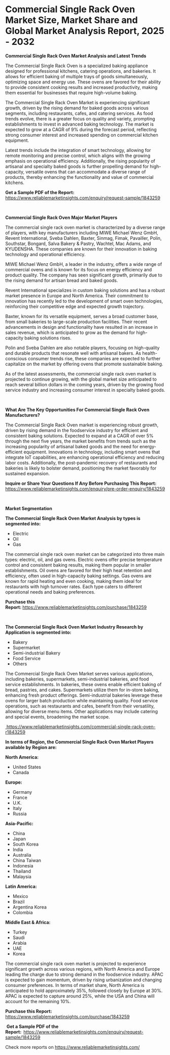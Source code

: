 <p><h1>Commercial Single Rack Oven Market Size, Market Share and Global Market Analysis Report, 2025 - 2032</h1></p><p><strong>Commercial Single Rack Oven Market Analysis and Latest Trends</strong></p>
<p><p>The Commercial Single Rack Oven is a specialized baking appliance designed for professional kitchens, catering operations, and bakeries. It allows for efficient baking of multiple trays of goods simultaneously, optimizing space and energy use. These ovens are favored for their ability to provide consistent cooking results and increased productivity, making them essential for businesses that require high-volume baking.</p><p>The Commercial Single Rack Oven Market is experiencing significant growth, driven by the rising demand for baked goods across various segments, including restaurants, cafes, and catering services. As food trends evolve, there is a greater focus on quality and variety, prompting establishments to invest in advanced baking technology. The market is expected to grow at a CAGR of 9% during the forecast period, reflecting strong consumer interest and increased spending on commercial kitchen equipment.</p><p>Latest trends include the integration of smart technology, allowing for remote monitoring and precise control, which aligns with the growing emphasis on operational efficiency. Additionally, the rising popularity of artisanal and specialty baked goods is further propelling demand for high-capacity, versatile ovens that can accommodate a diverse range of products, thereby enhancing the functionality and value of commercial kitchens.</p></p>
<p><strong>Get a Sample PDF of the Report:&nbsp;</strong> <a href="https://www.reliablemarketinsights.com/enquiry/request-sample/1843259?utm_campaign=3295&utm_medium=2&utm_source=Github&utm_content=ia&utm_term=12042025&utm_id=commercial-single-rack-oven">https://www.reliablemarketinsights.com/enquiry/request-sample/1843259</a></p>
<p>&nbsp;</p>
<p><strong>Commercial Single Rack Oven Major Market Players</strong></p>
<p><p>The commercial single rack oven market is characterized by a diverse range of players, with key manufacturers including MIWE Michael Wenz GmbH, Revent International, Sveba Dahlen, Baxter, Sinmag, Fimak, Pavailler, Polin, Southstar, Bongard, Salva Bakery & Pastry, Wachtel, Mac Adams, and KYUDENSHA. These companies are known for their innovation in baking technology and operational efficiency.</p><p>MIWE Michael Wenz GmbH, a leader in the industry, offers a wide range of commercial ovens and is known for its focus on energy efficiency and product quality. The company has seen significant growth, primarily due to the rising demand for artisan bread and baked goods.</p><p>Revent International specializes in custom baking solutions and has a robust market presence in Europe and North America. Their commitment to innovation has recently led to the development of smart oven technologies, reinforcing their competitive edge and expected growth trajectory.</p><p>Baxter, known for its versatile equipment, serves a broad customer base, from small bakeries to large-scale production facilities. Their recent advancements in design and functionality have resulted in an increase in sales revenue, which is anticipated to grow as the demand for high-capacity baking solutions rises.</p><p>Polin and Sveba Dahlen are also notable players, focusing on high-quality and durable products that resonate well with artisanal bakers. As health-conscious consumer trends rise, these companies are expected to further capitalize on the market by offering ovens that promote sustainable baking.</p><p>As of the latest assessments, the commercial single rack oven market is projected to continue growing, with the global market size anticipated to reach several billion dollars in the coming years, driven by the growing food service industry and increasing consumer interest in specialty baked goods.</p></p>
<p>&nbsp;</p>
<p><strong>What Are The Key Opportunities For Commercial Single Rack Oven Manufacturers?</strong></p>
<p><p>The Commercial Single Rack Oven market is experiencing robust growth, driven by rising demand in the foodservice industry for efficient and consistent baking solutions. Expected to expand at a CAGR of over 5% through the next five years, the market benefits from trends such as the increasing popularity of artisanal baked goods and the need for energy-efficient equipment. Innovations in technology, including smart ovens that integrate IoT capabilities, are enhancing operational efficiency and reducing labor costs. Additionally, the post-pandemic recovery of restaurants and bakeries is likely to bolster demand, positioning the market favorably for sustained expansion.</p></p>
<p><strong>Inquire or Share Your Questions If Any Before Purchasing This Report:</strong> <a href="https://www.reliablemarketinsights.com/enquiry/pre-order-enquiry/1843259?utm_campaign=3295&utm_medium=2&utm_source=Github&utm_content=ia&utm_term=12042025&utm_id=commercial-single-rack-oven">https://www.reliablemarketinsights.com/enquiry/pre-order-enquiry/1843259</a></p>
<p>&nbsp;</p>
<p><strong>Market Segmentation</strong></p>
<p><strong>The Commercial Single Rack Oven Market Analysis by types is segmented into:</strong></p>
<p><ul><li>Electric</li><li>Oil</li><li>Gas</li></ul></p>
<p><p>The commercial single rack oven market can be categorized into three main types: electric, oil, and gas ovens. Electric ovens offer precise temperature control and consistent baking results, making them popular in smaller establishments. Oil ovens are favored for their high heat retention and efficiency, often used in high-capacity baking settings. Gas ovens are known for rapid heating and even cooking, making them ideal for restaurants with high turnover rates. Each type caters to different operational needs and baking preferences.</p></p>
<p><strong>Purchase this Report:&nbsp;</strong><a href="https://www.reliablemarketinsights.com/purchase/1843259?utm_campaign=3295&utm_medium=2&utm_source=Github&utm_content=ia&utm_term=12042025&utm_id=commercial-single-rack-oven">https://www.reliablemarketinsights.com/purchase/1843259</a></p>
<p>&nbsp;</p>
<p><strong>The Commercial Single Rack Oven Market Industry Research by Application is segmented into:</strong></p>
<p><ul><li>Bakery</li><li>Supermarket</li><li>Semi-industrial Bakery</li><li>Food Service</li><li>Others</li></ul></p>
<p><p>The Commercial Single Rack Oven Market serves various applications, including bakeries, supermarkets, semi-industrial bakeries, and food service establishments. In bakeries, these ovens enable efficient baking of bread, pastries, and cakes. Supermarkets utilize them for in-store baking, enhancing fresh product offerings. Semi-industrial bakeries leverage these ovens for larger batch production while maintaining quality. Food service operations, such as restaurants and cafes, benefit from their versatility, allowing for diverse menu items. Other applications may include catering and special events, broadening the market scope.</p></p>
<p><a href="https://www.reliablemarketinsights.com/commercial-single-rack-oven-r1843259?utm_campaign=3295&utm_medium=2&utm_source=Github&utm_content=ia&utm_term=12042025&utm_id=commercial-single-rack-oven">&nbsp;https://www.reliablemarketinsights.com/commercial-single-rack-oven-r1843259</a></p>
<p><strong>In terms of Region, the Commercial Single Rack Oven Market Players available by Region are:</strong></p>
<p>
    <p> <strong> North America: </strong>
        <ul>
            <li>United States</li>
            <li>Canada</li>
        </ul>
        </p> 
    <p> <strong> Europe: </strong>
        <ul>
            <li>Germany</li>
            <li>France</li>
            <li>U.K.</li>
            <li>Italy</li>
            <li>Russia</li>
        </ul>
        </p> 
    <p> <strong> Asia-Pacific: </strong>
        <ul>
            <li>China</li>
            <li>Japan</li>
            <li>South Korea</li>
            <li>India</li>
            <li>Australia</li>
            <li>China Taiwan</li>
            <li>Indonesia</li>
            <li>Thailand</li>
            <li>Malaysia</li>
        </ul>
        </p> 
    <p> <strong> Latin America: </strong>
        <ul>
            <li>Mexico</li>
            <li>Brazil</li>
            <li>Argentina Korea</li>
            <li>Colombia</li>
        </ul>
        </p> 
    <p> <strong> Middle East & Africa: </strong>
        <ul>
            <li>Turkey</li>
            <li>Saudi</li>
            <li>Arabia</li>
            <li>UAE</li>
            <li>Korea</li>
        </ul>
    </p>
    </p>
<p><p>The commercial single rack oven market is projected to experience significant growth across various regions, with North America and Europe leading the charge due to strong demand in the foodservice industry. APAC is expected to gain momentum, driven by rising urbanization and changing consumer preferences. In terms of market share, North America is anticipated to hold approximately 35%, followed closely by Europe at 30%. APAC is expected to capture around 25%, while the USA and China will account for the remaining 10%.</p></p>
<p><strong>Purchase this Report: </strong><a href="https://www.reliablemarketinsights.com/purchase/1843259?utm_campaign=3295&utm_medium=2&utm_source=Github&utm_content=ia&utm_term=12042025&utm_id=commercial-single-rack-oven">https://www.reliablemarketinsights.com/purchase/1843259</a></p>
<p>&nbsp;<strong>Get a Sample PDF of the Report:&nbsp;&nbsp;</strong><a href="https://www.reliablemarketinsights.com/enquiry/request-sample/1843259?utm_campaign=3295&utm_medium=2&utm_source=Github&utm_content=ia&utm_term=12042025&utm_id=commercial-single-rack-oven">https://www.reliablemarketinsights.com/enquiry/request-sample/1843259</a></p>
<p><strong></strong></p>
<p>Check more reports on <a href="https://www.reliablemarketinsights.com/?utm_campaign=3295&utm_medium=2&utm_source=Github&utm_content=ia&utm_term=12042025&utm_id=commercial-single-rack-oven">https://www.reliablemarketinsights.com/</a></p>